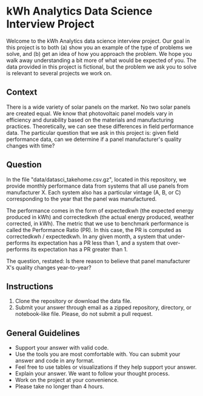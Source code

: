 # kWh Analytics Data Science Interview Project

Welcome to the kWh Analytics data science interview project. Our goal in this project is to both (a) show you an example of the type of problems we solve, and (b) get an idea of how you approach the problem. We hope you walk away understanding a bit more of what would be expected of you. The data provided in this project is fictional, but the problem we ask you to solve is relevant to several projects we work on.

## Context

There is a wide variety of solar panels on the market. No two solar panels are created equal. We know that photovoltaic panel models vary in efficiency and durability based on the materials and manufacturing practices. Theoretically, we can see these differences in field performance data. The particular question that we ask in this project is: given field performance data, can we determine if a panel manufacturer's quality changes with time?

## Question

In the file "data/datasci_takehome.csv.gz", located in this repository, we provide monthly performance data from systems that all use panels from manufacturer X. Each system also has a particular vintage (A, B, or C) corresponding to the year that the panel was manufactured.

The performance comes in the form of expectedkwh (the expected energy produced in kWh) and correctedkwh (the actual energy produced, weather corrected, in kWh). The metric that we use to benchmark performance is called the Performance Ratio (PR). In this case, the PR is computed as correctedkwh / expectedkwh. In any given month, a system that under-performs its expectation has a PR less than 1, and a system that over-performs its expectation has a PR greater than 1.

The question, restated: Is there reason to believe that panel manufacturer X's quality changes year-to-year?

## Instructions

1. Clone the repository or download the data file.
2. Submit your answer through email as a zipped repository, directory, or notebook-like file. Please, do not submit a pull request.

## General Guidelines

- Support your answer with valid code.
- Use the tools you are most comfortable with. You can submit your answer and code in any format.
- Feel free to use tables or visualizations if they help support your answer.
- Explain your answer. We want to follow your thought process.
- Work on the project at your convenience.
- Please take no longer than 4 hours.
